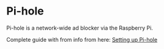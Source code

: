 # Pi-hole

Pi-hole is a network-wide ad blocker via the Raspberry Pi.

Complete guide with from info from here:
[Setting up Pi-hole](https://blog.cryptoaustralia.org.au/2018/08/06/instructions-for-setting-up-pi-hole/)
